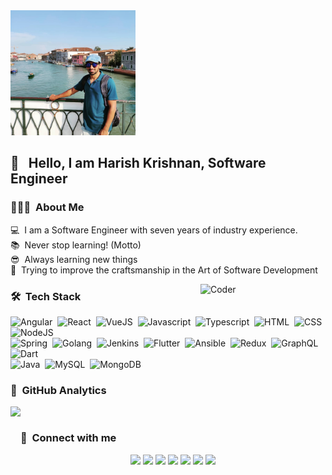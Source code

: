 <img alt="Harish Krishnan Banner" src="./assets/harishkrishnan.jpeg" width="200" height="200" />

## 👋 &nbsp; Hello, I am Harish Krishnan, Software Engineer

### 👨🏻‍💻 &nbsp;About Me

💻&nbsp; I am a Software Engineer with seven years of industry experience.<br>
📚&nbsp; Never stop learning! (Motto)<br>
😎&nbsp; Always learning new things<br>
🧱&nbsp; Trying to improve the craftsmanship in the Art of Software Development<br>

<img alt="Coder" src="https://media.giphy.com/media/LmNwrBhejkK9EFP504/giphy.gif" width="200" align="right"/>

### 🛠 &nbsp;Tech Stack
![Angular](https://img.icons8.com/color/48/000000/angularjs.png)&nbsp;
![React](https://img.icons8.com/plasticine/48/000000/react.png)&nbsp;
![VueJS](https://img.icons8.com/color/48/000000/vue-js.png)&nbsp;
![Javascript](https://img.icons8.com/color/48/000000/javascript.png)&nbsp;
![Typescript](https://img.icons8.com/color/48/000000/typescript.png)&nbsp;
![HTML](https://img.icons8.com/dusk/48/000000/html-5.png)&nbsp;
![CSS](https://img.icons8.com/color/48/000000/css3.png)&nbsp;
![NodeJS](https://img.icons8.com/color/48/000000/nodejs.png)\
![Spring](https://img.icons8.com/color/48/000000/spring-logo.png)&nbsp;
![Golang](https://img.icons8.com/color/48/000000/golang.png)&nbsp;
![Jenkins](https://img.icons8.com/color/48/000000/jenkins.png)&nbsp;
![Flutter](https://img.icons8.com/color/48/000000/flutter.png)&nbsp;
![Ansible](https://img.icons8.com/color/48/000000/ansible.png)&nbsp;
![Redux](https://img.icons8.com/color/48/000000/redux.png)&nbsp;
![GraphQL](https://img.icons8.com/color/48/000000/graphql.png)&nbsp;
![Dart](https://img.icons8.com/color/48/000000/dart.png)\
![Java](https://img.icons8.com/nolan/48/java-coffee-cup-logo.png)&nbsp;
![MySQL](https://img.icons8.com/fluent/48/000000/mysql-logo.png)&nbsp;
![MongoDB](https://img.icons8.com/color/48/000000/mongodb.png)&nbsp;

### 🧮 &nbsp;GitHub Analytics

<p align="center">
<a href="https://github.com/harishkrishnan24">
  <img height="180em" align="left" src="https://github-readme-stats-eight-theta.vercel.app/api/top-langs/?username=harishkrishnan24&layout=compact&langs_count=8&theme=dracula"/>
</a>
</p>
<br>

### 🔗&nbsp; Connect with me
<p align="center">
<a href="https://harishkrishnan24.github.io/me/" target="_blank"><img src="https://img.shields.io/badge/-harishkrishnan.com-3423A6?style=flat&logo=Google-Chrome&logoColor=white"/></a>
<a href="https://www.linkedin.com/in/harishkrishnan1993/" target="_blank"><img src="https://img.shields.io/badge/-Harish%20Krishnan-0077B5?style=flat&logo=Linkedin&logoColor=white"/></a>
<a href="mailto:harishkrishnan1993@gmail.com" target="_blank"><img src="https://img.shields.io/badge/-harishkrishnan1993@gmail.com-D14836?style=flat&logo=Gmail&logoColor=white"/></a>
<a href="https://www.instagram.com/harishkrishnan/" target="_blank"><img src="https://img.shields.io/badge/-@harishkrishnan-E4405F?style=flat&logo=Instagram&logoColor=white"/></a>
<a href="https://www.facebook.com/harish.krishnan.946" target="_blank"><img src="https://img.shields.io/badge/-@harish.krishnan.946-1877F2?style=flat&logo=Facebook&logoColor=white"/></a>
<a href="https://stackoverflow.com/users/7962294/k-harish" target="_blank"><img src="https://img.shields.io/badge/StackOverflow-harish--k-orange"/></a>
<a href="https://harishkrishnan1993.medium.com/" target="_blank"><img src="https://img.shields.io/badge/Medium%20Blog-harishkrishnan1993-black"/></a>
</p>
